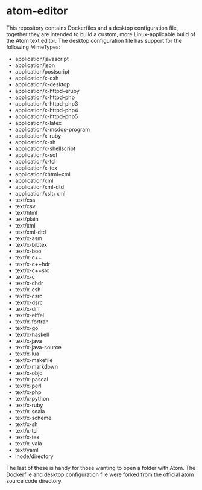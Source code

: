 # atom-editor

This repository contains Dockerfiles and a desktop configuration file, together they are intended to build a custom, more Linux-applicable build of the Atom text editor. The desktop configuration file has support for the following MimeTypes:

* application/javascript
* application/json
* application/postscript
* application/x-csh
* application/x-desktop
* application/x-httpd-eruby
* application/x-httpd-php
* application/x-httpd-php3
* application/x-httpd-php4
* application/x-httpd-php5
* application/x-latex
* application/x-msdos-program
* application/x-ruby
* application/x-sh
* application/x-shellscript
* application/x-sql
* application/x-tcl
* application/x-tex
* application/xhtml+xml
* application/xml
* application/xml-dtd
* application/xslt+xml
* text/css
* text/csv
* text/html
* text/plain
* text/xml
* text/xml-dtd
* text/x-asm
* text/x-bibtex
* text/x-boo
* text/x-c++
* text/x-c++hdr
* text/x-c++src
* text/x-c
* text/x-chdr
* text/x-csh
* text/x-csrc
* text/x-dsrc
* text/x-diff
* text/x-eiffel
* text/x-fortran
* text/x-go
* text/x-haskell
* text/x-java
* text/x-java-source
* text/x-lua
* text/x-makefile
* text/x-markdown
* text/x-objc
* text/x-pascal
* text/x-perl
* text/x-php
* text/x-python
* text/x-ruby
* text/x-scala
* text/x-scheme
* text/x-sh
* text/x-tcl
* text/x-tex
* text/x-vala
* text/yaml
* inode/directory

The last of these is handy for those wanting to open a folder with Atom. The Dockerfile and desktop configuration file were forked from the official atom source code directory.
